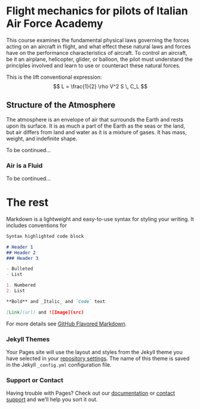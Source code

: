 # Flight mechanics for pilots of Italian Air Force Academy

This course examines the fundamental physical laws governing the forces acting on an aircraft in flight, and what effect these natural laws and forces have on the performance characteristics of aircraft. To control an aircraft, be it an airplane, helicopter, glider, or balloon, the pilot must understand the principles involved and learn to use or counteract these natural forces.

This is the lift conventional expression:
$$
L = \frac{1}{2} \rho V^2 S \, C_L
$$

## Structure of the Atmosphere

The atmosphere is an envelope of air that surrounds the Earth and rests upon its surface. It is as much a part of the Earth as the seas or the land, but air differs from land and water as it is a mixture of gases. It has mass, weight, and indefinite shape.

To be continued...

### Air is a Fluid

To be continued...





# The rest
Markdown is a lightweight and easy-to-use syntax for styling your writing. It includes conventions for

```markdown
Syntax highlighted code block

# Header 1
## Header 2
### Header 3

- Bulleted
- List

1. Numbered
2. List

**Bold** and _Italic_ and `Code` text

[Link](url) and ![Image](src)
```

For more details see [GitHub Flavored Markdown](https://guides.github.com/features/mastering-markdown/).

### Jekyll Themes

Your Pages site will use the layout and styles from the Jekyll theme you have selected in your [repository settings](https://github.com/agodemar/FlightMechanics4Pilots/settings). The name of this theme is saved in the Jekyll `_config.yml` configuration file.

### Support or Contact

Having trouble with Pages? Check out our [documentation](https://help.github.com/categories/github-pages-basics/) or [contact support](https://github.com/contact) and we’ll help you sort it out.
